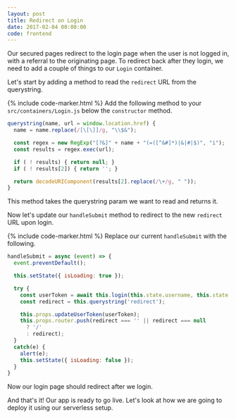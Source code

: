 ```yaml
---
layout: post
title: Redirect on Login
date: 2017-02-04 00:00:00
code: frontend
---
```


Our secured pages redirect to the login page when the user is not logged in, with a referral to the originating page. To redirect back after they login, we need to add a couple of things to our `Login` container.

Let's start by adding a method to read the `redirect` URL from the querystring.

{% include code-marker.html %} Add the following method to your `src/containers/Login.js` below the `constructor` method.

``` javascript
querystring(name, url = window.location.href) {
  name = name.replace(/[\[\]]/g, "\\$&");

  const regex = new RegExp("[?&]" + name + "(=([^&#]*)|&|#|$)", "i");
  const results = regex.exec(url);

  if ( ! results) { return null; }
  if ( ! results[2]) { return ''; }

  return decodeURIComponent(results[2].replace(/\+/g, " "));
}
```

This method takes the querystring param we want to read and returns it.

Now let's update our `handleSubmit` method to redirect to the new `redirect` URL upon login.

{% include code-marker.html %} Replace our current `handleSubmit` with the following.

``` javascript
handleSubmit = async (event) => {
  event.preventDefault();

  this.setState({ isLoading: true });

  try {
    const userToken = await this.login(this.state.username, this.state.password);
    const redirect = this.querystring('redirect');

    this.props.updateUserToken(userToken);
    this.props.router.push(redirect === '' || redirect === null
      ? '/'
      : redirect);
  }
  catch(e) {
    alert(e);
    this.setState({ isLoading: false });
  }
}
```

Now our login page should redirect after we login.

And that's it! Our app is ready to go live. Let's look at how we are going to deploy it using our serverless setup.
